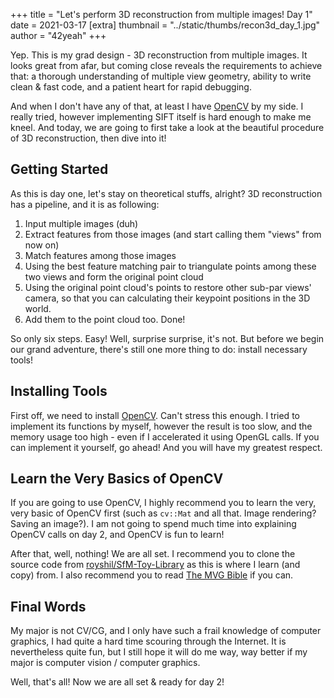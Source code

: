+++
title = "Let's perform 3D reconstruction from multiple images! Day 1"
date = 2021-03-17
[extra]
thumbnail = "../static/thumbs/recon3d_day_1.jpg"
author = "42yeah"
+++

Yep. This is my grad design - 3D reconstruction from multiple images. It looks great from afar, but coming close reveals the requirements to achieve that: a thorough understanding of multiple view geometry, ability to write clean & fast code, and a patient heart for rapid debugging.

<!-- more -->

And when I don't have any of that, at least I have [OpenCV](https://opencv.org/) by my side. I really tried, however implementing SIFT itself is hard enough to make me kneel. And today, we are going to first take a look at the beautiful procedure of 3D reconstruction, then dive into it!

## Getting Started

As this is day one, let's stay on theoretical stuffs, alright? 3D reconstruction has a pipeline, and it is as following:

1. Input multiple images (duh)
2. Extract features from those images (and start calling them "views" from now on)
3. Match features among those images
4. Using the best feature matching pair to triangulate points among these two views and form the original point cloud
5. Using the original point cloud's points to restore other sub-par views' camera, so that you can calculating their keypoint positions in the 3D world.
6. Add them to the point cloud too. Done!

So only six steps. Easy! Well, surprise surprise, it's not. But before we begin our grand adventure, there's still one more thing to do: install necessary tools!

## Installing Tools

First off, we need to install [OpenCV](https://opencv.org/). Can't stress this enough. I tried to implement its functions by myself, however the result is too slow, and the memory usage too high - even if I accelerated it using OpenGL calls. If you can implement it yourself, go ahead! And you will have my greatest respect.

## Learn the Very Basics of OpenCV

If you are going to use OpenCV, I highly recommend you to learn the very, very basic of OpenCV first (such as `cv::Mat` and all that. Image rendering? Saving an image?). I am not going to spend much time into explaining OpenCV calls on day 2, and OpenCV is fun to learn!

After that, well, nothing! We are all set. I recommend you to clone the source code from [royshil/SfM-Toy-Library](https://github.com/royshil/SfM-Toy-Library/issues) as this is where I learn (and copy) from. I also recommend you to read [The MVG Bible](https://www.robots.ox.ac.uk/~vgg/hzbook/) if you can. 

## Final Words

My major is not CV/CG, and I only have such a frail knowledge of computer graphics, I had quite a hard time scouring through the Internet. It is nevertheless quite fun, but I still hope it will do me way, way better if my major is computer vision / computer graphics.

Well, that's all! Now we are all set & ready for day 2!
